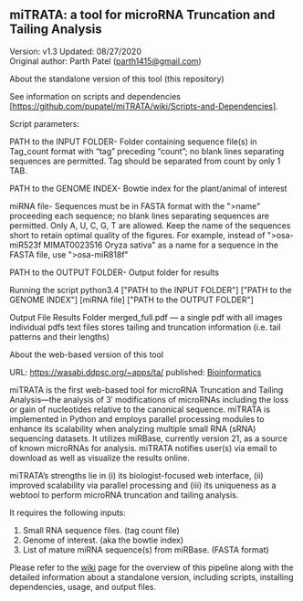 miTRATA: a tool for microRNA Truncation and Tailing Analysis
---

Version: v1.3 
Updated: 08/27/2020  
Original author: Parth Patel (parth1415@gmail.com) 


About the standalone version of this tool (this repository)

See information on scripts and dependencies [https://github.com/pupatel/miTRATA/wiki/Scripts-and-Dependencies].

Script parameters:

PATH to the INPUT FOLDER- Folder containing sequence file(s) in Tag_count format with “tag” preceding “count”; no blank lines separating sequences are permitted. Tag should be separated from count by only 1 TAB.

PATH to the GENOME INDEX- Bowtie index for the plant/animal of interest

miRNA file- Sequences must be in FASTA format with the ">name" proceeding each sequence; no blank lines separating sequences are permitted. Only A, U, C, G, T are allowed. Keep the name of the sequences short to retain optimal quality of the figures. For example, instead of ">osa-miR523f MIMAT0023516 Oryza sativa" as a name for a sequence in the FASTA file, use ">osa-miR818f"

PATH to the OUTPUT FOLDER- Output folder for results

Running the script
python3.4 ["PATH to the INPUT FOLDER"] ["PATH to the GENOME INDEX"] [miRNA file] ["PATH to the OUTPUT FOLDER"]

Output File
Results Folder
merged_full.pdf — a single pdf with all images
individual pdfs
text files stores tailing and truncation information (i.e. tail patterns and their lengths)


About the web-based version of this tool 

URL:  https://wasabi.ddpsc.org/~apps/ta/
published: [Bioinformatics](https://academic.oup.com/bioinformatics/article/32/3/450/1743711) 

miTRATA is the first web-based tool for microRNA Truncation and Tailing Analysis—the analysis of 3′ modifications of microRNAs including the loss or gain of nucleotides relative to the canonical sequence. miTRATA is implemented in Python and employs parallel processing modules to enhance its scalability when analyzing multiple small RNA (sRNA) sequencing datasets. It utilizes miRBase, currently version 21, as a source of known microRNAs for analysis. miTRATA notifies user(s) via email to download as well as visualize the results online. 

miTRATA’s strengths lie in (i) its biologist-focused web interface, (ii) improved scalability via parallel processing and (iii) its uniqueness as a webtool to perform microRNA truncation and tailing analysis.

It requires the following inputs:
1. Small RNA sequence files. (tag count file)
2. Genome of interest. (aka the bowtie index)
3. List of mature miRNA sequence(s) from miRBase. (FASTA format)

Please refer to the [wiki](https://github.com/pupatel/miTRATA/wiki) page for the overview of this pipeline along with the detailed information about a standalone version, including scripts, installing dependencies, usage, and output files.

